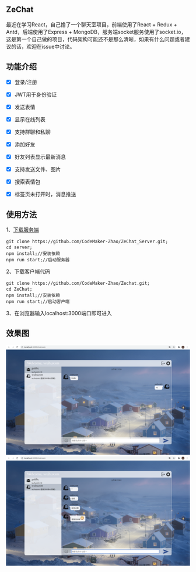 ## ZeChat

最近在学习React，自己撸了一个聊天室项目，前端使用了React + Redux + Antd，后端使用了Express + MongoDB，服务端socket服务使用了socket.io，这是第一个自己做的项目，代码架构可能还不是那么清晰，如果有什么问题或者建议的话，欢迎在issue中讨论。

## 功能介绍

- [x] 登录/注册
- [x] JWT用于身份验证
- [x] 发送表情
- [x] 显示在线列表
- [x] 支持群聊和私聊
- [x] 添加好友
- [x] 好友列表显示最新消息
- [x] 支持发送文件、图片
- [x] 搜索表情包
- [x] 标签页未打开时，消息推送



## 使用方法

1、[下载服务端](https://github.com/CodeMaker-Zhao/ZeChat_Server/tree/master)

```
git clone https://github.com/CodeMaker-Zhao/ZeChat_Server.git;
cd server;
npm install;//安装依赖
npm run start;//启动服务器
```

2、下载客户端代码

```
git clone https://github.com/CodeMaker-Zhao/Zechat.git;
cd ZeChat;
npm install;//安装依赖
npm run start;//启动客户端
```

3、在浏览器输入localhost:3000端口即可进入

## 效果图
<img src="screenshot.png" style="zoom:50%;" />
<img src="screenshot2.png" style="zoom:50%;"/>